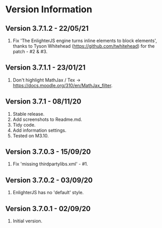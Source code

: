 Version Information
===================
Version 3.7.1.2 - 22/05/21
--------------------------
1. Fix 'The EnlighterJS engine turns inline elements to block elements', thanks to
   Tyson Whitehead (https://github.com/twhitehead) for the patch - #2 & #3.

Version 3.7.1.1 - 23/01/21
--------------------------
1. Don't highlight MathJax / Tex -> https://docs.moodle.org/310/en/MathJax_filter.

Version 3.7.1   - 08/11/20
--------------------------
1. Stable release.
2. Add screenshots to Readme.md.
3. Tidy code.
4. Add information settings.
5. Tested on M3.10.

Version 3.7.0.3 - 15/09/20
--------------------------
1. Fix 'missing thirdpartylibs.xml' - #1.

Version 3.7.0.2 - 03/09/20
--------------------------
1. EnlighterJS has no 'default' style.

Version 3.7.0.1 - 02/09/20
--------------------------
1. Initial version.
